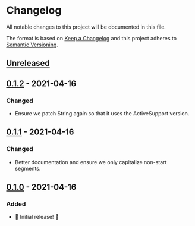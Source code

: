 # Changelog

All notable changes to this project will be documented in this file.

The format is based on [Keep a Changelog](http://keepachangelog.com/en/1.0.0/) and this project adheres to [Semantic Versioning](http://semver.org/spec/v2.0.0.html).

## [Unreleased]

## [0.1.2] - 2021-04-16

### Changed

- Ensure we patch String again so that it uses the ActiveSupport version.

## [0.1.1] - 2021-04-16

### Changed

- Better documentation and ensure we only capitalize non-start segments.

## [0.1.0] - 2021-04-16

### Added

- 🎉 Initial release! 🎉

[unreleased]: https://github.com/kddnewton/fast_camelize/compare/v0.1.2...HEAD
[0.1.2]: https://github.com/kddnewton/fast_camelize/compare/v0.1.1...v0.1.2
[0.1.1]: https://github.com/kddnewton/fast_camelize/compare/v0.1.0...v0.1.1
[0.1.0]: https://github.com/kddnewton/fast_camelize/compare/384d75...v0.1.0
